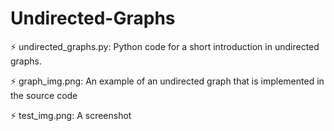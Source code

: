 # Undirected-Graphs

 ⚡ undirected_graphs.py: Python code for a short introduction in undirected graphs.
 
 ⚡ graph_img.png: An example of an undirected graph that is implemented in the source code
 
 ⚡ test_img.png: A screenshot 
